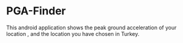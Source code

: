 # PGA-Finder

This android application shows the peak ground acceleration of your location , and the location you have chosen in Turkey.
